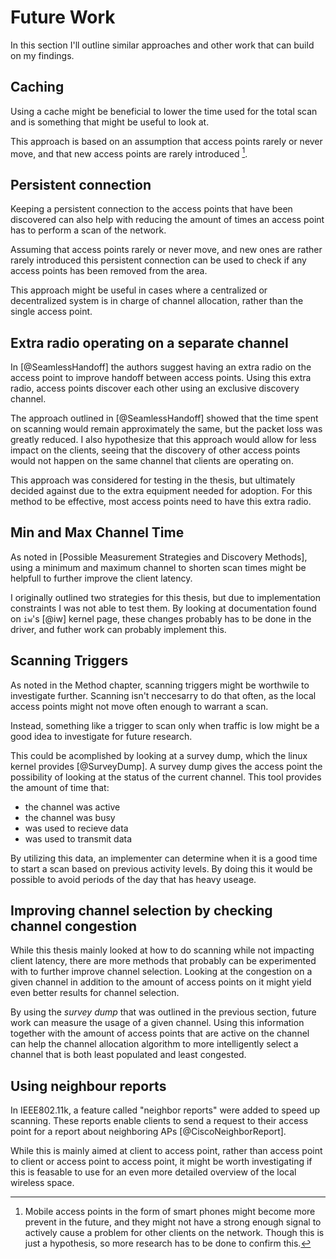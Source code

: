 Future Work
============

In this section I'll outline similar approaches and other work that can build
on my findings.

Caching
-------

Using a cache might be beneficial to lower the time used for the total scan and
is something that might be useful to look at.

This approach is based on an assumption that access points rarely or never move,
and that new access points are rarely introduced [^mobile-aps].


Persistent connection
---------------------

Keeping a persistent connection to the access points that have been discovered
can also help with reducing the amount of times an access point has to perform
a scan of the network.

Assuming that access points rarely or never move, and new ones are rather
rarely introduced this persistent connection can be used to check if any
access points has been removed from the area.

This approach might be useful in cases where a centralized or decentralized
system is in charge of channel allocation, rather than the single access point.

[^mobile-aps]: Mobile access points in the form of smart phones might become
    more prevent in the future, and they might not have a strong enough signal
    to actively cause a problem for other clients on the network. Though this is
    just a hypothesis, so more research has to be done to confirm this.
    
    
Extra radio operating on a separate channel
-------------------------------------------

In [@SeamlessHandoff] the authors suggest having an extra radio on the
access point to improve handoff between access points. Using this extra
radio, access points discover each other using an exclusive discovery channel.

The approach outlined in [@SeamlessHandoff] showed that the time spent on
scanning would remain approximately the same, but the packet loss was greatly
reduced. I also hypothesize that this approach would allow for less impact on
the clients, seeing that the discovery of other access points would not
happen on the same channel that clients are operating on.

This approach was considered for testing in the thesis, but ultimately decided
against due to the extra equipment needed for adoption. For this method to be
effective, most access points need to have this extra radio.


Min and Max Channel Time
------------------------

As noted in [Possible Measurement Strategies and Discovery Methods], using a
minimum and maximum channel to shorten scan times might be helpfull to further
improve the client latency. 

I originally outlined two strategies for this thesis, but due to implementation
constraints I was not able to test them. By looking at documentation found on 
`iw`'s [@iw] kernel page, these changes probably has to be done in the driver,
and futher work can probably implement this.


Scanning Triggers
-----------------

As noted in the Method chapter, scanning triggers might be worthwile to 
investigate further. Scanning isn't neccesarry to do that often, as the
local access points might not move often enough to warrant a scan.

Instead, something like a trigger to scan only when traffic is low might be a
good idea to investigate for future research.

This could be acomplished by looking at a survey dump, which the linux kernel
provides [@SurveyDump]. A survey dump gives the access point the possibility of
looking at the status of the current channel. This tool provides the amount of 
time that:

 * the channel was active
 * the channel was busy
 * was used to recieve data
 * was used to transmit data
 
By utilizing this data, an implementer can determine when it is a good time to
start a scan based on previous activity levels. By doing this it would be possible
to avoid periods of the day that has heavy useage.


Improving channel selection by checking channel congestion
----------------------------------------------------------

While this thesis mainly looked at how to do scanning while not impacting client
latency, there are more methods that probably can be experimented with to further
improve channel selection. Looking at the congestion on a given channel in addition
to the amount of access points on it might yield even better results for channel
selection.

By using the _survey dump_ that was outlined in the previous section, future work 
can measure the usage of a given channel. Using this information together with 
the amount of access points that are active on the channel can help the channel
allocation algorithm to more intelligently select a channel that is both least
populated and least congested.


Using neighbour reports
-----------------------

In IEEE802.11k, a feature called "neighbor reports" were added to speed up scanning.
These reports enable clients to send a request to their access point for a report
about neighboring APs [@CiscoNeighborReport].

While this is mainly aimed at client to access point, rather than access point
to client or access point to access point, it might be worth investigating if 
this is feasable to use for an even more detailed overview of the local 
wireless space.
